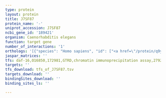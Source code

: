 ```yaml
---
type: protein
layout: protein
title: J7SF87
protein_name: '-'
uniprot_accession: J7SF87
ncbi_gene_id: '189421'
organism: Caenorhabditis elegans
function: target gene
number_of_interactions: '1'
orthologs: '[{"species": "Homo sapiens", "id": ["<a href=\"/protein/q9y6n5\">Q9Y6N5</a>"]}, {"species": "Mus musculus", "id": ["<a href=\"/protein/q9r112\">Q9R112</a>"]}, {"species": "Rattus norvegicus", "id": ["<a href=\"/protein/b0bmt9\">B0BMT9</a>"]}, {"species": "Drosophila melanogaster", "id": ["<a href=\"/protein/q9vzf6\">Q9VZF6</a>"]}, {"species": "Danio rerio", "id": ["<a href=\"/protein/f1qyt2\">F1QYT2</a>"]}]'
jaspar_matrices: ''
tfs: daf-16,O16850,172981,GTRD,chromatin immunoprecipitation assay,27924024%5Buid%5D,No
targets: ''
tfs_download: tfs_of_J7SF87.tsv
targets_download: ''
bindingSites_download: ''
binding_sites_ls: ''

---
```

